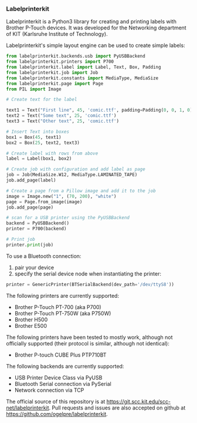 ### Labelprinterkit

Labelprinterkit is a Python3 library for creating and printing labels with
Brother P-Touch devices. It was developed for the Networking department of
KIT (Karlsruhe Institute of Technology).

Labelprinterkit's simple layout engine can be used to create simple labels:

```python
from labelprinterkit.backends.usb import PyUSBBackend
from labelprinterkit.printers import P700
from labelprinterkit.label import Label, Text, Box, Padding
from labelprinterkit.job import Job
from labelprinterkit.constants import MediaType, MediaSize
from labelprinterkit.page import Page
from PIL import Image

# Create text for the label

text1 = Text("First line", 45, 'comic.ttf', padding=Padding(0, 0, 1, 0))
text2 = Text("Some text", 25, 'comic.ttf')
text3 = Text("Other text", 25, 'comic.ttf')

# Insert Text into boxes
box1 = Box(45, text1)
box2 = Box(25, text2, text3)

# Create label with rows from above
label = Label(box1, box2)

# Create job with configuration and add label as page
job = Job(MediaSize.W12, MediaType.LAMINATED_TAPE)
job.add_page(label)

# Create a page from a Pillow image and add it to the job
image = Image.new("1", (70, 200), "white")
page = Page.from_image(image)
job.add_page(page)

# scan for a USB printer using the PyUSBBackend
backend = PyUSBBackend()
printer = P700(backend)

# Print job
printer.print(job)
```

To use a Bluetooth connection:
1. pair your device
2. specify the serial device node when instantiating the printer:

```python
printer = GenericPrinter(BTSerialBackend(dev_path='/dev/ttyS8'))
```

The following printers are currently supported:

 * Brother P-Touch PT-700 (aka P700)
 * Brother P-Touch PT-750W (aka P750W)
 * Brother H500
 * Brother E500

The following printers have been tested to mostly work, although not
officially supported (their protocol is similar, although not identical):

* Brother P-touch CUBE Plus PTP710BT

The following backends are currently supported:

 * USB Printer Device Class via PyUSB
 * Bluetooth Serial connection via PySerial
 * Network connection via TCP

The official source of this repository is at https://git.scc.kit.edu/scc-net/labelprinterkit.
Pull requests and issues are also accepted on github at https://github.com/ogelpre/labelprinterkit.
